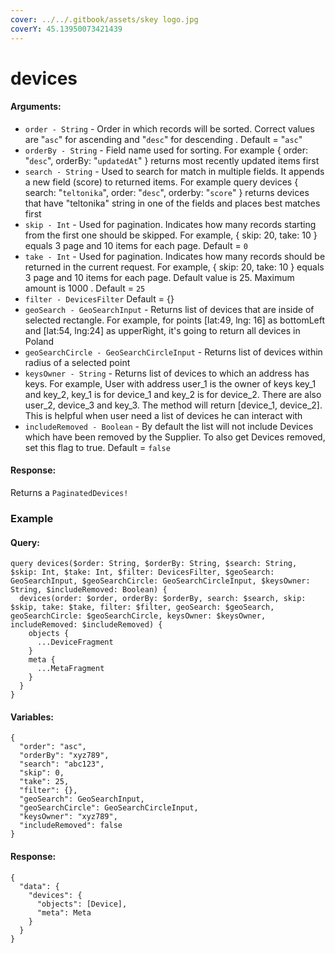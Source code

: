 ```yaml
---
cover: ../../.gitbook/assets/skey logo.jpg
coverY: 45.13950073421439
---
```


# devices

#### Arguments:

* `order - String` - Order in which records will be sorted. Correct values are "`asc`" for ascending and "`desc`" for descending . Default = "`asc`"
* `orderBy - String` - Field name used for sorting. For example { order: "`desc`", orderBy: "`updatedAt`" } returns most recently updated items first
* `search - String` - Used to search for match in multiple fields. It appends a new field (score) to returned items. For example query devices { search: "`teltonika`", order: "`desc`", orderby: "`score`" } returns devices that have "teltonika" string in one of the fields and places best matches first
* `skip - Int` - Used for pagination. Indicates how many records starting from the first one should be skipped. For example, { skip: 20, take: 10 } equals 3 page and 10 items for each page. Default = `0`
* `take - Int` - Used for pagination. Indicates how many records should be returned in the current request. For example, { skip: 20, take: 10 } equals 3 page and 10 items for each page. Default value is 25. Maximum amount is 1000 . Default = `25`
* `filter - DevicesFilter` Default = {}
* `geoSearch - GeoSearchInput` - Returns list of devices that are inside of selected rectangle. For example, for points \[lat:49, lng: 16] as bottomLeft and \[lat:54, lng:24] as upperRight, it's going to return all devices in Poland
* `geoSearchCircle - GeoSearchCircleInput` - Returns list of devices within radius of a selected point
* `keysOwner - String` - Returns list of devices to which an address has keys. For example, User with address user\_1 is the owner of keys key\_1 and key\_2, key\_1 is for device\_1 and key\_2 is for device\_2. There are also user\_2, device\_3 and key\_3. The method will return \[device\_1, device\_2]. This is helpful when user need a list of devices he can interact with
* `includeRemoved - Boolean` - By default the list will not include Devices which have been removed by the Supplier. To also get Devices removed, set this flag to true.  Default = `false`

#### Response:

Returns a `PaginatedDevices!`

### Example

#### Query:

```
query devices($order: String, $orderBy: String, $search: String, $skip: Int, $take: Int, $filter: DevicesFilter, $geoSearch: GeoSearchInput, $geoSearchCircle: GeoSearchCircleInput, $keysOwner: String, $includeRemoved: Boolean) {
  devices(order: $order, orderBy: $orderBy, search: $search, skip: $skip, take: $take, filter: $filter, geoSearch: $geoSearch, geoSearchCircle: $geoSearchCircle, keysOwner: $keysOwner, includeRemoved: $includeRemoved) {
    objects {
      ...DeviceFragment
    }
    meta {
      ...MetaFragment
    }
  }
}
```

#### Variables:

```
{
  "order": "asc",
  "orderBy": "xyz789",
  "search": "abc123",
  "skip": 0,
  "take": 25,
  "filter": {},
  "geoSearch": GeoSearchInput,
  "geoSearchCircle": GeoSearchCircleInput,
  "keysOwner": "xyz789",
  "includeRemoved": false
}
```

#### Response:

```
{
  "data": {
    "devices": {
      "objects": [Device],
      "meta": Meta
    }
  }
}
```

